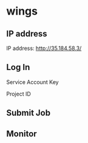 # wings

## IP address

IP address: http://35.184.58.3/

## Log In

Service Account Key

Project ID

## Submit Job

## Monitor
